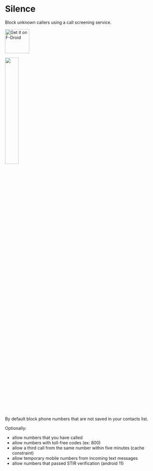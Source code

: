 # Silence

Block unknown callers using a call screening service.

<a href="https://f-droid.org/packages/me.lucky.silence/" rel="nofollow"><img alt="Get it on F-Droid" height="80" src="https://camo.githubusercontent.com/16dfb987afb6c25d8d861680d279611161f98237503e0607d97e28461a259354/68747470733a2f2f6664726f69642e6769746c61622e696f2f617274776f726b2f62616467652f6765742d69742d6f6e2e706e67" data-canonical-src="https://fdroid.gitlab.io/artwork/badge/get-it-on.png" style="max-width:100%;"></a>

<img src="https://user-images.githubusercontent.com/53379023/122252830-4fac1b80-ced4-11eb-957d-69905c5f7afb.png" width="30%" height="30%">

By default block phone numbers that are not saved in your contacts list.

Optionally:
- allow numbers that you have called
- allow numbers with toll-free codes (ex: 800)
- allow a third call from the same number within five minutes (cache constraint)
- allow temporary mobile numbers from incoming text messages
- allow numbers that passed STIR verification (android 11)
